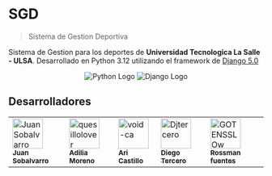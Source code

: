 # SGD
> Sistema de Gestion Deportiva

Sistema de Gestion para los deportes de **Universidad Tecnologica La Salle - ULSA**.
Desarrollado en Python 3.12 utilizando el framework de [Django 5.0](https://www.djangoproject.com)

<div align="center">
  <img src="https://s3.dualstack.us-east-2.amazonaws.com/pythondotorg-assets/media/files/python-logo-only.svg" alt="Python Logo">
  <img src="https://static.djangoproject.com/img/logos/django-logo-negative.svg" alt="Django Logo">
</div>

## Desarrolladores

<table>
  <tr>
    <td>
      <a href="https://github.com/JuanSobalvarro">
        <img src="https://github.com/JuanSobalvarro.png" width="60px;" alt="Juan Sobalvarro"/><br />
        <sub><b>Juan Sobalvarro</b></sub>
      </a>
    </td>
    <td>
      <a href="https://github.com/quesillolover">
        <img src="https://github.com/quesillolover.png" width="60px;" alt="quesillolover"/><br />
        <sub><b>Adilia Moreno</b></sub>
      </a>
    </td>
    <td>
      <a href="https://github.com/void-ca">
        <img src="https://github.com/void-ca.png" width="60px;" alt="void-ca"/><br />
        <sub><b>Ari Castillo</b></sub>
      </a>
    </td>
    <td>
      <a href="https://github.com/Djtercero">
        <img src="https://github.com/Djtercero.png" width="60px;" alt="Djtercero"/><br />
        <sub><b>Diego Tercero</b></sub>
      </a>
    </td>
    <td>
      <a href="https://github.com/GOTENSSLOw">
        <img src="https://github.com/GOTENSSLOw.png" width="60px;" alt="GOTENSSLOw"/><br />
        <sub><b>Rossman fuentes</b></sub>
      </a>
    </td>
  </tr>
</table>

